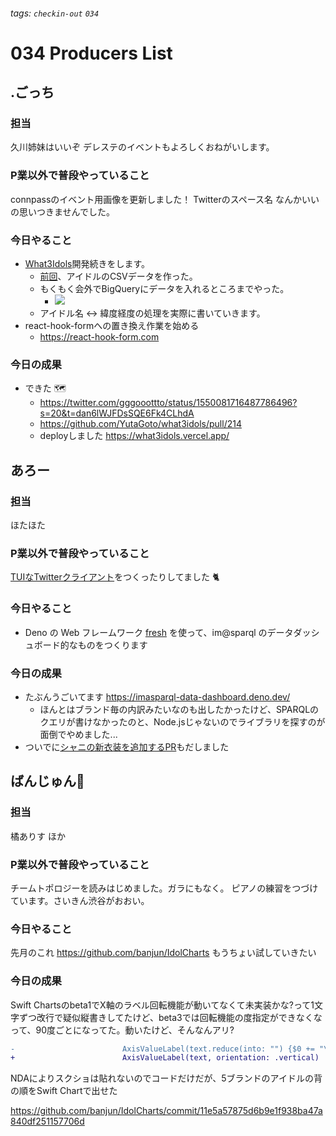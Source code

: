 ###### tags: `checkin-out` `034`

# 034 Producers List

## .ごっち

### 担当

久川姉妹はいいぞ
デレステのイベントもよろしくおねがいします。

### P業以外で普段やっていること

connpassのイベント用画像を更新しました！
Twitterのスペース名 なんかいいの思いつきませんでした。

### 今日やること

- [What3Idols](https://what3idols.vercel.app)開発続きをします。
    - [前回](https://twitter.com/gggooottto/status/1537413467233087489?s=20&t=dan6lWJFDsSQE6Fk4CLhdA)、アイドルのCSVデータを作った。
    - もくもく会外でBigQueryにデータを入れるところまでやった。
        - ![](https://i.imgur.com/HtO695t.png)
    - アイドル名 <-> 緯度経度の処理を実際に書いていきます。
- react-hook-formへの置き換え作業を始める
    - https://react-hook-form.com

### 今日の成果

- できた :world_map:
    - https://twitter.com/gggooottto/status/1550081716487786496?s=20&t=dan6lWJFDsSQE6Fk4CLhdA
    - https://github.com/YutaGoto/what3idols/pull/214
    - deployしました https://what3idols.vercel.app/

## あろー

### 担当

ほたほた

### P業以外で普段やっていること

[TUIなTwitterクライアント](https://github.com/arrow2nd/nekome)をつくったりしてました 🐈

### 今日やること

- Deno の Web フレームワーク [fresh](https://fresh.deno.dev/) を使って、im@sparql のデータダッシュボード的なものをつくります

### 今日の成果

- たぶんうごいてます https://imasparql-data-dashboard.deno.dev/
    - ほんとはブランド毎の内訳みたいなのも出したかったけど、SPARQLのクエリが書けなかったのと、Node.jsじゃないのでライブラリを探すのが面倒でやめました...
- ついでに[シャニの新衣装を追加するPR](https://github.com/imas/imasparql/pull/511)もだしました

## ばんじゅん🍓

### 担当

橘ありす
ほか

### P業以外で普段やっていること

チームトポロジーを読みはじめました。ガラにもなく。
ピアノの練習をつづけています。さいきん渋谷がおおい。

### 今日やること

先月のこれ https://github.com/banjun/IdolCharts
もうちょい試していきたい

### 今日の成果

Swift Chartsのbeta1でX軸のラベル回転機能が動いてなくて未実装かな?って1文字ずつ改行で疑似縦書きしてたけど、beta3では回転機能の度指定ができなくなって、90度ごとになってた。動いたけど、そんなんアリ?

```diff
-                        AxisValueLabel(text.reduce(into: "") {$0 += "\n" + String($1)}, collisionResolution: .greedy, orientation: .angle(.degrees(45)))
+                        AxisValueLabel(text, orientation: .vertical)
```

NDAによりスクショは貼れないのでコードだけだが、5ブランドのアイドルの背の順をSwift Chartで出せた

https://github.com/banjun/IdolCharts/commit/11e5a57875d6b9e1f938ba47a840df251157706d
